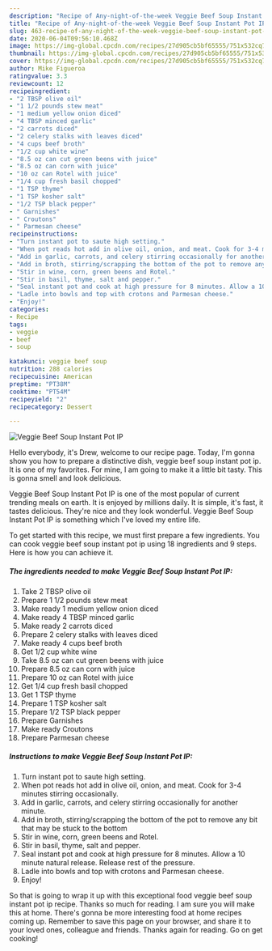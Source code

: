 ```yaml
---
description: "Recipe of Any-night-of-the-week Veggie Beef Soup Instant Pot IP"
title: "Recipe of Any-night-of-the-week Veggie Beef Soup Instant Pot IP"
slug: 463-recipe-of-any-night-of-the-week-veggie-beef-soup-instant-pot-ip
date: 2020-06-04T09:56:10.468Z
image: https://img-global.cpcdn.com/recipes/27d905cb5bf65555/751x532cq70/veggie-beef-soup-instant-pot-ip-recipe-main-photo.jpg
thumbnail: https://img-global.cpcdn.com/recipes/27d905cb5bf65555/751x532cq70/veggie-beef-soup-instant-pot-ip-recipe-main-photo.jpg
cover: https://img-global.cpcdn.com/recipes/27d905cb5bf65555/751x532cq70/veggie-beef-soup-instant-pot-ip-recipe-main-photo.jpg
author: Mike Figueroa
ratingvalue: 3.3
reviewcount: 12
recipeingredient:
- "2 TBSP olive oil"
- "1 1/2 pounds stew meat"
- "1 medium yellow onion diced"
- "4 TBSP minced garlic"
- "2 carrots diced"
- "2 celery stalks with leaves diced"
- "4 cups beef broth"
- "1/2 cup white wine"
- "8.5 oz can cut green beens with juice"
- "8.5 oz can corn with juice"
- "10 oz can Rotel with juice"
- "1/4 cup fresh basil chopped"
- "1 TSP thyme"
- "1 TSP kosher salt"
- "1/2 TSP black pepper"
- " Garnishes"
- " Croutons"
- " Parmesan cheese"
recipeinstructions:
- "Turn instant pot to saute high setting."
- "When pot reads hot add in olive oil, onion, and meat. Cook for 3-4 minutes stirring occasionally."
- "Add in garlic, carrots, and celery stirring occasionally for another minute."
- "Add in broth, stirring/scrapping the bottom of the pot to remove any bit that may be stuck to the bottom"
- "Stir in wine, corn, green beens and Rotel."
- "Stir in basil, thyme, salt and pepper."
- "Seal instant pot and cook at high pressure for 8 minutes. Allow a 10 minute natural release. Release rest of the pressure."
- "Ladle into bowls and top with crotons and Parmesan cheese."
- "Enjoy!"
categories:
- Recipe
tags:
- veggie
- beef
- soup

katakunci: veggie beef soup 
nutrition: 288 calories
recipecuisine: American
preptime: "PT38M"
cooktime: "PT54M"
recipeyield: "2"
recipecategory: Dessert

---
```



![Veggie Beef Soup Instant Pot IP](https://img-global.cpcdn.com/recipes/27d905cb5bf65555/751x532cq70/veggie-beef-soup-instant-pot-ip-recipe-main-photo.jpg)

Hello everybody, it's Drew, welcome to our recipe page. Today, I'm gonna show you how to prepare a distinctive dish, veggie beef soup instant pot ip. It is one of my favorites. For mine, I am going to make it a little bit tasty. This is gonna smell and look delicious.



Veggie Beef Soup Instant Pot IP is one of the most popular of current trending meals on earth. It is enjoyed by millions daily. It is simple, it's fast, it tastes delicious. They're nice and they look wonderful. Veggie Beef Soup Instant Pot IP is something which I've loved my entire life.


To get started with this recipe, we must first prepare a few ingredients. You can cook veggie beef soup instant pot ip using 18 ingredients and 9 steps. Here is how you can achieve it.

<!--inarticleads1-->

##### The ingredients needed to make Veggie Beef Soup Instant Pot IP:

1. Take 2 TBSP olive oil
1. Prepare 1 1/2 pounds stew meat
1. Make ready 1 medium yellow onion diced
1. Make ready 4 TBSP minced garlic
1. Make ready 2 carrots diced
1. Prepare 2 celery stalks with leaves diced
1. Make ready 4 cups beef broth
1. Get 1/2 cup white wine
1. Take 8.5 oz can cut green beens with juice
1. Prepare 8.5 oz can corn with juice
1. Prepare 10 oz can Rotel with juice
1. Get 1/4 cup fresh basil chopped
1. Get 1 TSP thyme
1. Prepare 1 TSP kosher salt
1. Prepare 1/2 TSP black pepper
1. Prepare  Garnishes
1. Make ready  Croutons
1. Prepare  Parmesan cheese




<!--inarticleads2-->

##### Instructions to make Veggie Beef Soup Instant Pot IP:

1. Turn instant pot to saute high setting.
1. When pot reads hot add in olive oil, onion, and meat. Cook for 3-4 minutes stirring occasionally.
1. Add in garlic, carrots, and celery stirring occasionally for another minute.
1. Add in broth, stirring/scrapping the bottom of the pot to remove any bit that may be stuck to the bottom
1. Stir in wine, corn, green beens and Rotel.
1. Stir in basil, thyme, salt and pepper.
1. Seal instant pot and cook at high pressure for 8 minutes. Allow a 10 minute natural release. Release rest of the pressure.
1. Ladle into bowls and top with crotons and Parmesan cheese.
1. Enjoy!




So that is going to wrap it up with this exceptional food veggie beef soup instant pot ip recipe. Thanks so much for reading. I am sure you will make this at home. There's gonna be more interesting food at home recipes coming up. Remember to save this page on your browser, and share it to your loved ones, colleague and friends. Thanks again for reading. Go on get cooking!
